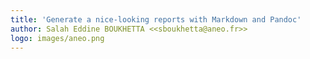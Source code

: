 ```yaml
---
title: 'Generate a nice-looking reports with Markdown and Pandoc'
author: Salah Eddine BOUKHETTA <<sboukhetta@aneo.fr>>
logo: images/aneo.png
---
```

